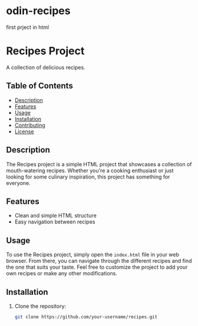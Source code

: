 # odin-recipes
first prject in html
# Recipes Project

A collection of delicious recipes.

## Table of Contents

- [Description](#description)
- [Features](#features)
- [Usage](#usage)
- [Installation](#installation)
- [Contributing](#contributing)
- [License](#license)

## Description

The Recipes project is a simple HTML project that showcases a collection of mouth-watering recipes. Whether you're a cooking enthusiast or just looking for some culinary inspiration, this project has something for everyone.

## Features

- Clean and simple HTML structure
- Easy navigation between recipes

## Usage

To use the Recipes project, simply open the `index.html` file in your web browser. From there, you can navigate through the different recipes and find the one that suits your taste. Feel free to customize the project to add your own recipes or make any other modifications.

## Installation

1. Clone the repository:

   ```bash
   git clone https://github.com/your-username/recipes.git
